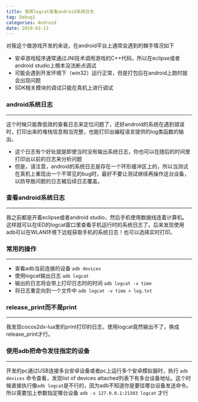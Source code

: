 ```yaml
---
title: 使用logcat查看android系统日志
tag: Debug1
categories: Android
date: 2019-03-13
---
```


对我这个做游戏开发的来说，在android平台上通常会遇到的棘手情况如下
* 安卓游戏程序通常通过JNI技术调用游戏的C++代码，所以在eclipse或者android studio上根本没法断点调试
* 可能会遇到开发环境下（win32）运行正常，但是打包后在android上跑时就会出现问题
* SDK相关模块的调试只能在真机上进行调试

### android系统日志
---
这个时候只能靠低效的查看日志来定位问题了，还好android的系统在遇到错误时，打印出来的堆栈信息相当完整，也能打印出编程语言提供的log类函数的输出。

* 这个日志有个好处就是即使当时没有输出系统日志，你也可以在随后的时间里打印出以前的日志来分析问题
* 但是，请注意，android的系统日志是存在一个环形缓冲区上的，所以当测试在真机上重现出一个不常见的bug时，最好不要让测试继续再操作这台设备，以防导致问题的日志被后续日志覆盖。

### 查看android系统日志
---
我之前都是开着eclipse或者android studio，然后手机使用数据线连着计算机。这样就可以在IED的logcat窗口里查看手机运行时的系统日志了。后来发现使用adb可以在WLAN环境下远程获取手机的系统日志！也可以选择实时打印。

### 常用的操作
---
* 查看adb当前连接的设备
`adb devices`
* 使用logcat输出日志
`adb logcat`
* 输出的日志将会带上打印日志时的时间
`adb logcat -v time`
* 将日志重定向到一个文件中
`adb logcat -v time > log.txt`

### release_print而不是print
---
我发现cocos2dx-lua里的print打印的日志，使用logcat竟然输出不了，换成release_print才行。

### 使用adb把命令发往指定的设备
---
开发的pc通过USB连接多台安卓设备或者pc上运行多个安卓模拟器时，执行
`adb devices`
命令查看，发现list of devices attached列表下有多台设备地址。这个时候直接执行像`adb logcat`是不行的，因为adb不知道你是要往哪台设备发送命令。所以需要加上参数指定哪台设备
`adb -s 127.0.0.1:21503 logcat`
才行
